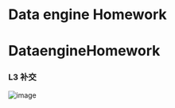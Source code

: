 # Data engine Homework
# DataengineHomework

### L3 补交
![image](https://s1.ax1x.com/2020/07/07/UAOKDs.jpg)
